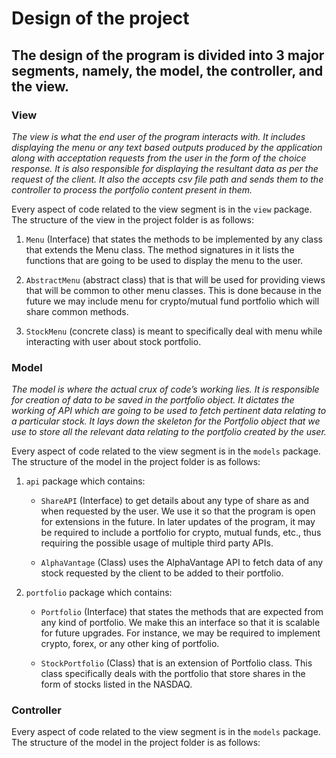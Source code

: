 # Design of the project


## The design of the program is divided into 3 major segments, namely, the model, the controller, and the view. 

### View
*The view is what the end user of the program interacts with. 
It includes displaying the menu or any text based outputs produced by the application along with acceptation requests from the user in the form of the choice response. 
It is also responsible for displaying the resultant data as per the request of the client. It also the accepts csv file path and sends them to the controller to process the portfolio content present in them.*

Every aspect of code related to the view segment is in the `view` package.
The structure of the view in the project folder is as follows:

1. `Menu` (Interface) that states the methods to be implemented by any class that extends the Menu class. The method signatures in it lists the functions that are going to be used to display the menu to the user.

2. `AbstractMenu` (abstract class) that is that will be used for providing views that will be common to other menu classes. This is done because in the future we may include menu for crypto/mutual fund portfolio which will share common methods.

3. `StockMenu` (concrete class) is meant to specifically deal with menu while interacting with user about stock portfolio.


### Model
*The model is where the actual crux of code’s working lies. It is responsible for creation of data to be saved in the portfolio object. It dictates the working of API which are going to be used to fetch pertinent data relating to a particular stock. It lays down the skeleton for the Portfolio object that we use to store all the relevant data relating to the portfolio created by the user.*

Every aspect of code related to the view segment is in the `models` package.
The structure of the model in the project folder is as follows: 

1. `api` package which contains:
   - `ShareAPI` (Interface) to get details about any type of share as and when requested by the user. We use it so that the program is open for extensions in the future. In later updates of the program, it may be required to include a portfolio for crypto, mutual funds, etc., thus requiring the possible usage of multiple third party APIs.

   - `AlphaVantage` (Class) uses the AlphaVantage API to fetch data of any stock requested by the client to be added to their portfolio.

2. `portfolio` package which contains:
   - `Portfolio` (Interface) that states the methods that are expected from any kind of portfolio. We make this an interface so that it is scalable for future upgrades. For instance, we may be required to implement crypto, forex, or any other king of portfolio.

   - `StockPortfolio` (Class) that is an extension of Portfolio class. This class specifically deals with the portfolio that store shares in the form of stocks listed in the NASDAQ.

### Controller
Every aspect of code related to the view segment is in the `models` package.
The structure of the model in the project folder is as follows: 




